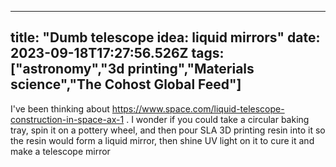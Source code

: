 
---
title: "Dumb telescope idea: liquid mirrors"
date: 2023-09-18T17:27:56.526Z
tags: ["astronomy","3d printing","Materials science","The Cohost Global Feed"]
---

I've been thinking about https://www.space.com/liquid-telescope-construction-in-space-ax-1 . I wonder if you could take a circular baking tray, spin it on a pottery wheel, and then pour SLA 3D printing resin into it so the resin would form a liquid mirror, then shine UV light on it to cure it and make a telescope mirror

